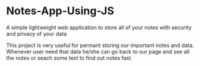 # Notes-App-Using-JS
A simple lightweight web application to store all of your notes with security and privacy of your data

This project is very useful for permant storing our important notes and data. 
Whenever user need that data he/she can go back to our page and see all the notes or seach some text to find out notes fast.

